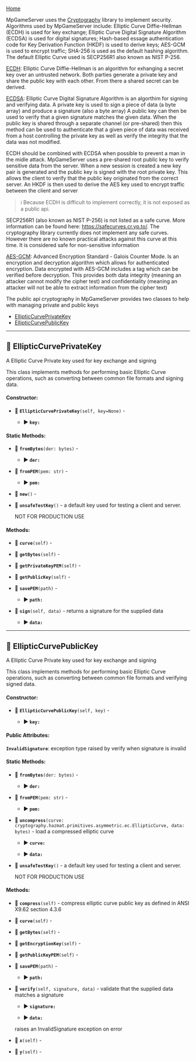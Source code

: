 [Home](../README.md)




MpGameServer uses the [Cryptography](https://cryptography.io) library to implement security.
Algorithms used by MpGameServer include: Elliptic Curve Diffie-Hellman (ECDH) is used for key exchange;
Elliptic Curve Digital Signature Algorithm (ECDSA) is used for digital signatures;
Hash-based essage authentication code for Key Derivation Function (HKDF) is used to derive keys;
AES-GCM is used to encrypt traffic;
SHA-256 is used as the default hashing algorithm.
The default Elliptic Curve used is SECP256R1 also known as NIST P-256.

[ECDH](https://en.wikipedia.org/wiki/Elliptic-curve_Diffie%E2%80%93Hellman): Elliptic Curve Diffie-Hellman is an algorithm for exhanging a secret key over an untrusted network.
Both parties generate a private key and share the public key with each other. From there a shared
secret can be derived.

[ECDSA](https://en.wikipedia.org/wiki/Elliptic_Curve_Digital_Signature_Algorithm): Elliptic Curve Digital Signature Algorithm is an algorthim for signing and verifying data.
A private key is used to sign a piece of data (a byte array) and produce a signature (also a byte array)
A public key can then be used to verify that a given signature matches the given data. When the
public key is shared through a separate channel (or pre-shared) then this method can be used
to authenticate that a given piece of data was received from a host controlling the private key
as well as verify the integrity that the data was not modified.

ECDH should be combined with ECDSA when possible to prevent a man in the midle attack.
MpGameServer uses a pre-shared root public key to verify sensitive data from the server.
When a new session is created a new key pair is generated and the public key is signed
with the root private key. This allows the client to verify that the public key
originated from the correct server. An HKDF is then used to derive the AES key used to encrypt
traffic between the client and server

> :information_source: Because ECDH is difficult to implement correctly, it is not exposed as a public api.

SECP256R1 (also known as NIST P-256) is not listed as a safe curve.
More information can be found here: https://safecurves.cr.yp.to/.
The cryptography library currently does not implement any safe curves.
However there are no known practical attacks against this curve at this time.
It is considered safe for non-sensitive information

[AES-GCM](https://en.wikipedia.org/wiki/Galois/Counter_Mode): Advanced Encryption Standard - Galois Counter Mode.
Is an encryption and decryption algorithm which allows for authenticated encryption.
Data encrypted with AES-GCM includes a tag which can be verified before decryption.
This provides both data integrity (meaning an attacker cannot modify the cipher test) and confidentiality (meaning an attacker
will not be able to extract information from the cipher text)

The public api cryptography in MpGameServer provides two classes to help with managing private and public keys

* [EllipticCurvePrivateKey](#ellipticcurveprivatekey)
* [EllipticCurvePublicKey](#ellipticcurvepublickey)
---
## :large_blue_diamond: EllipticCurvePrivateKey
A Elliptic Curve Private key used for key exchange and signing

This class implements methods for performing basic Elliptic Curve operations, such as converting between common file formats and signing data.




#### Constructor:

* :small_blue_diamond: **`EllipticCurvePrivateKey`**`(self, key=None)` - 

  * **:arrow_forward: `key:`** 

#### Static Methods:

* :small_blue_diamond: **`fromBytes`**`(der: bytes)` - 

  * **:arrow_forward: `der:`** 
* :small_blue_diamond: **`fromPEM`**`(pem: str)` - 

  * **:arrow_forward: `pem:`** 
* :small_blue_diamond: **`new`**`()` - 
* :small_blue_diamond: **`unsafeTestKey`**`()` - a default key used for testing a client and server.

  NOT FOR PRODUCTION USE

  


#### Methods:

* :small_blue_diamond: **`curve`**`(self)` - 
* :small_blue_diamond: **`getBytes`**`(self)` - 
* :small_blue_diamond: **`getPrivateKeyPEM`**`(self)` - 
* :small_blue_diamond: **`getPublicKey`**`(self)` - 
* :small_blue_diamond: **`savePEM`**`(path)` - 

  * **:arrow_forward: `path:`** 
* :small_blue_diamond: **`sign`**`(self, data)` - returns a signature for the supplied data

  * **:arrow_forward: `data:`** 

  

---
## :large_blue_diamond: EllipticCurvePublicKey
A Elliptic Curve Private key used for key exchange and signing

This class implements methods for performing basic Elliptic Curve operations, such as converting between common file formats and verifying signed data.




#### Constructor:

* :small_blue_diamond: **`EllipticCurvePublicKey`**`(self, key)` - 

  * **:arrow_forward: `key:`** 

#### Public Attributes:

**`InvalidSignature`**: exception type raised by verify when signature is invalid


#### Static Methods:

* :small_blue_diamond: **`fromBytes`**`(der: bytes)` - 

  * **:arrow_forward: `der:`** 
* :small_blue_diamond: **`fromPEM`**`(pem: str)` - 

  * **:arrow_forward: `pem:`** 
* :small_blue_diamond: **`uncompress`**`(curve: cryptography.hazmat.primitives.asymmetric.ec.EllipticCurve, data: bytes)` - load a compressed elliptic curve

  * **:arrow_forward: `curve:`** 

  * **:arrow_forward: `data:`** 

  

* :small_blue_diamond: **`unsafeTestKey`**`()` - a default key used for testing a client and server.

  NOT FOR PRODUCTION USE

  


#### Methods:

* :small_blue_diamond: **`compress`**`(self)` - compress elliptic curve public key as defined in ANSI X9.62 section 4.3.6

  

* :small_blue_diamond: **`curve`**`(self)` - 
* :small_blue_diamond: **`getBytes`**`(self)` - 
* :small_blue_diamond: **`getEncryptionKey`**`(self)` - 
* :small_blue_diamond: **`getPublicKeyPEM`**`(self)` - 
* :small_blue_diamond: **`savePEM`**`(path)` - 

  * **:arrow_forward: `path:`** 
* :small_blue_diamond: **`verify`**`(self, signature, data)` - validate that the supplied data matches a signature

  * **:arrow_forward: `signature:`** 

  * **:arrow_forward: `data:`** 

  raises an InvalidSignature exception on error

  

* :small_blue_diamond: **`x`**`(self)` - 
* :small_blue_diamond: **`y`**`(self)` - 
